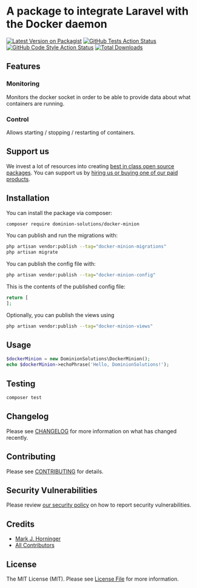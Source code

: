 # A package to integrate Laravel with the Docker daemon

[![Latest Version on Packagist](https://img.shields.io/packagist/v/dominion-solutions/docker-minion.svg?style=flat-square)](https://packagist.org/packages/dominion-solutions/docker-minion)
[![GitHub Tests Action Status](https://img.shields.io/github/actions/workflow/status/dominion-solutions/docker-minion/run-tests.yml?branch=main&label=tests&style=flat-square)](https://github.com/dominion-solutions/docker-minion/actions?query=workflow%3Arun-tests+branch%3Amain)
[![GitHub Code Style Action Status](https://img.shields.io/github/actions/workflow/status/dominion-solutions/docker-minion/fix-php-code-style-issues.yml?branch=main&label=code%20style&style=flat-square)](https://github.com/dominion-solutions/docker-minion/actions?query=workflow%3A"Fix+PHP+code+style+issues"+branch%3Amain)
[![Total Downloads](https://img.shields.io/packagist/dt/dominion-solutions/docker-minion.svg?style=flat-square)](https://packagist.org/packages/dominion-solutions/docker-minion)

## Features
### Monitoring
Monitors the docker socket in order to be able to provide data about what containers are running.

### Control
Allows starting / stopping / restarting of containers.

## Support us

<!-- [<img src="https://github-ads.s3.eu-central-1.amazonaws.com/docker-minion.jpg?t=1" width="419px" />](https://spatie.be/github-ad-click/docker-minion) -->

We invest a lot of resources into creating [best in class open source packages](https://dominion.solutions/open-source?utm_source=docker_minion&utm_medium=readme&utm_campaign=open_source&utm_content=textlink). You can support us by [hiring us or buying one of our paid products](https://dominion.solutions/products?utm_source=docker_minion&utm_medium=readme&utm_campaign=open_source&utm_content=textlink).

## Installation

You can install the package via composer:

```bash
composer require dominion-solutions/docker-minion
```

You can publish and run the migrations with:

```bash
php artisan vendor:publish --tag="docker-minion-migrations"
php artisan migrate
```

You can publish the config file with:

```bash
php artisan vendor:publish --tag="docker-minion-config"
```

This is the contents of the published config file:

```php
return [
];
```

Optionally, you can publish the views using

```bash
php artisan vendor:publish --tag="docker-minion-views"
```

## Usage

```php
$dockerMinion = new DominionSolutions\DockerMinion();
echo $dockerMinion->echoPhrase('Hello, DominionSolutions!');
```

## Testing

```bash
composer test
```

## Changelog

Please see [CHANGELOG](CHANGELOG.md) for more information on what has changed recently.

## Contributing

Please see [CONTRIBUTING](CONTRIBUTING.md) for details.

## Security Vulnerabilities

Please review [our security policy](../../security/policy) on how to report security vulnerabilities.

## Credits

- [Mark J. Horninger](https://github.com/dominion-solutions)
- [All Contributors](../../contributors)

## License

The MIT License (MIT). Please see [License File](LICENSE.md) for more information.
